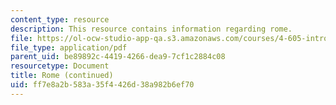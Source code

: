 ```yaml
---
content_type: resource
description: This resource contains information regarding rome.
file: https://ol-ocw-studio-app-qa.s3.amazonaws.com/courses/4-605-introduction-to-the-history-and-theory-of-architecture-spring-2012/ff7e8a2b583a35f4426d38a982b6ef70_MIT4_605S12_lec14.pdf
file_type: application/pdf
parent_uid: be89892c-4419-4266-dea9-7cf1c2884c08
resourcetype: Document
title: Rome (continued)
uid: ff7e8a2b-583a-35f4-426d-38a982b6ef70
---
```

